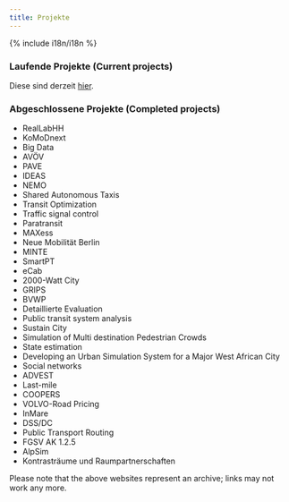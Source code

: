```yaml
---
title: Projekte
---
```


{% include i18n/i18n %}

### Laufende Projekte (Current projects)

Diese sind derzeit [hier](https://www.tu.berlin/vsp/forschung/projekte/laufende-projekte).

### Abgeschlossene Projekte (Completed projects)

<!-- <li ><span class="c5"><a class="c1" href="https://www.google.com/url?q=https://www.bmdv.bund.de/SharedDocs/DE/Artikel/DG/AVF-projekte/reallabhh.html&amp;sa=D&amp;source=editors&amp;ust=1700664889626586&amp;usg=AOvVaw2K_GjKA2kl2b1PCHZh8FLD">RealLabHH</a></span></li> -->

<!-- <li ><span class="c5"><a class="c1" href="https://www.google.com/url?q=https://bmdv.bund.de/SharedDocs/DE/Artikel/DG/AVF-projekte/komodnext.html&amp;sa=D&amp;source=editors&amp;ust=1700664889626879&amp;usg=AOvVaw1y2AW1oSDXfEVzU59kBcyd">KoMoDnext</a></span></li> -->

<!-- <li ><span class="c2">Big Data</span></li> -->

<!-- <li ><span class="c5"><a class="c1" href="https://www.google.com/url?q=https://bmdv.bund.de/SharedDocs/DE/Artikel/DG/AVF-projekte/avoev.html&amp;sa=D&amp;source=editors&amp;ust=1700664889627193&amp;usg=AOvVaw0XwmQCt0jhA6ktZIrKxD2M">AV&Ouml;V</a></span></li> -->

<!-- <li ><span class="c5"><a class="c1" href="https://www.google.com/url?q=https://bmdv.bund.de/SharedDocs/DE/Artikel/DG/AVF-projekte/pave.html&amp;sa=D&amp;source=editors&amp;ust=1700664889627358&amp;usg=AOvVaw0PeqaMk-1YWqgY5wVjxaSD">PAVE</a></span></li> -->

<!-- I kept the above links since they might be interesting for the corresponding sub-pages.  kai, nov'23 -->

- RealLabHH
- KoMoDnext
- Big Data
- AVÖV
- PAVE
- IDEAS
- NEMO
- Shared Autonomous Taxis
- Transit Optimization
- Traffic signal control
- Paratransit
- MAXess
- Neue Mobilit&auml;t Berlin
- MINTE
- SmartPT
- eCab
- 2000-Watt City
- GRIPS
- BVWP
- Detaillierte Evaluation
- Public transit system analysis
- Sustain City
- Simulation of Multi destination Pedestrian Crowds
- State estimation
- Developing an Urban Simulation System for a Major West African City
- Social networks
- ADVEST
- Last-mile
- COOPERS
- VOLVO-Road Pricing
- InMare
- DSS/DC
- Public Transport Routing
- FGSV AK 1.2.5
- AlpSim
- Kontrastr&auml;ume und Raumpartnerschaften

Please note that the above websites represent an archive; links may not work any more.

